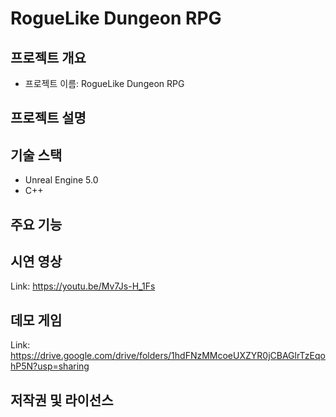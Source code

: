 RogueLike Dungeon RPG
========================

## 프로젝트 개요

* 프로젝트 이름: RogueLike Dungeon RPG


## 프로젝트 설명


## 기술 스택

* Unreal Engine 5.0
* C++

## 주요 기능



## 시연 영상

Link: <https://youtu.be/Mv7Js-H_1Fs>

## 데모 게임

Link: <https://drive.google.com/drive/folders/1hdFNzMMcoeUXZYR0jCBAGlrTzEqohP5N?usp=sharing>


## 저작권 및 라이선스
